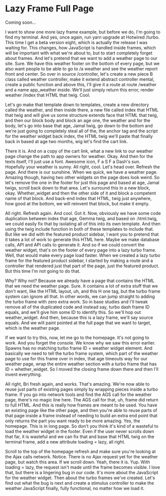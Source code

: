 # Lazy Frame Full Page

Coming soon...

I want to show one more lazy frame example, but before we do, I'm going to find my
terminal. And yes, once again, run yarn upgrade at Hotwired /turbo. This time I get a
beta version eight, which is actually the release I was waiting for. This changes,
how JavaScript is handled inside frames, which will be important with what we're
about to, but to start completely forget about frames. And let's pretend that we want
to add a weather page to our site. Sure. We have this weather footer on the bottom of
every page, but we also want people to be able to go to /a weather and see the
weather report front and center. So over in source /controller, let's create a new
piece B class called weather controller, make it extend abstract controller mental,
create a public function and above this, I'll give it a route at route /weather and a
name app_weather inside. We'll just simply return this error, render weather /index
that HTML that twig. Cool.

Let's go make that template down to templates, create a new directory called the
weather, and then inside there, a new file called index that HTML that twig and will
give us some structure extends face that HTML that twig, and then our block body and
block an age one, the weather and for the body, let's go into base that age, Jamal
twig, go down to the bottom and we're just going to completely steal all of the, the
anchor tag and the script for the weather widget back index, the HTML twig we'll
paste that finally back in based at age two months, wig let's find the cart link.

There it is. And on a copy of the cart link, what a new link to our weather page
change the path to app owners for weather. Okay. And then for the texts itself, I'll
just use a font. Awesome icon, F a S F a Dash's sun. Hopefully your weather is sunny.
All right, cool. Let's head over. Refresh the page. And there is our sunshine. When
we quick, we have a weather page. Amazing though, having two other widgets on the
page does look weird. So let's remove the one in the footer for just this page and
based at age, Jamal twigs, scroll back down to that area. Let's surround this in a
new block, okay. Whether_widget and then the other side of it and block a competent
name of that block. And back-end index that HTML, twig just anywhere, how good at the
bottom, we will reinvent that block, but make it empty.

All right. Refresh again. And cool. Got it. Now, obviously we have some code
duplication between index that age, Gemma twig, and based on .html.twig, we could
easily fix that by isolating all of this into its own template. And then using the
twig include function in both of these templates to include that. But like we did
with the featured product sidebar, I want you to pretend that it takes a lot of work
to generate this HTML here. Maybe we make database calls, API and API calls to
generate it. And so if we could convert the weather widget, that's on the footer of
every page into a lazy turbo frame. Well, that would make every page load faster.
When we created a lazy turbo frame for the featured product sidebar, I started by
making a route and a controller that rendered just that part of the page, just the
featured product. But this time I'm not going to do that.

Why? Why not? Because we already have a page that contains the HTML that we need the
weather page. Sure. It contains a lot of extra stuff that we don't want, like the
HTML layout, uh, and this H one tag, but the turbo frame system can ignore all that.
In other words, we can jump straight to adding the turbo frame with zero extra work.
So in base studies and I'll tweak remove all of the duplicated code and instead say,
turbo dash frame ID equals, and we'll give him some ID to identify this. So we'll hop
out weather_widget. And then, because this is a lazy frame, we'll say source equals.
And we will paint pointed at the full page that we want to target, which is the
weather page.

If we want to try this, now, let me go to the homepage. It's not going to work. And
you forget the console. We know why we saw this error earlier. Spawns has no matching
turbo frame ID = weather widget element. And basically we need to tell the turbo
frame system, which part of the weather page to use for this frame over in index,
that age timeouts way for our weather page, wrap the entire weather section with a
turbo frame that has ID = whether_widget. So I moved the closing frame down there and
then I'll invent everything.

All right, Bri fresh again, and works. That's amazing. We're now able to reuse just
parts of existing pages simply by wrapping pieces inside a turbo frame. If you go
into network tools and find the AGS call for the weather page, there's no magic line
here. The AGS call for that, uh, frame did return to full HTML. And this is really
how frames are meant to be used. You have an existing page like the other page, and
then you're able to reuse parts of that page inside a frame instead of needing to
build an extra end point that only returns the part you want ready to be more
amazing. Yes, the homepage. This is in long page. So don't you think it's kind of a
wasteful to load the weather widget in the footer. Even if the user never scrolls
down that far, it is wasteful and we can fix that and base that HTML twig on the
terminal frame, add a new attribute loading = lazy, all right.

Scroll to the top of the homepage refresh and make sure you're looking at the Ajax
calls network. Notice. There is no Ajax request yet for the weather page, but watch
this area. If we scroll down. Yeah, there it is. Yup. With loading = lazy, the
request isn't made until the frame becomes visible. I love that, but there is a
lingering bug in our code. It's more about the JavaScript for the weather widget.
Then about the turbo frames we've created. Let's find out what the bug is next and
create a stimulus controller to make the weather JavaScript finally, fully
functional, no matter how we load it.

